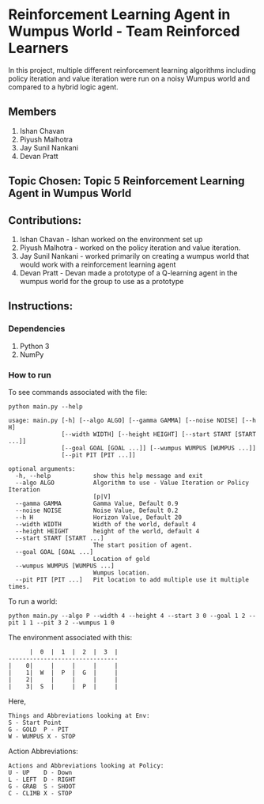 # Reinforcement Learning Agent in Wumpus World - Team Reinforced Learners
In this project, multiple different reinforcement learning algorithms including policy iteration and value iteration were run on a noisy Wumpus world and compared to a hybrid logic agent.

## Members
1. Ishan Chavan
2. Piyush Malhotra
3. Jay Sunil Nankani
4. Devan Pratt
## Topic Chosen: Topic 5 Reinforcement Learning Agent in Wumpus World

## Contributions: 
1. Ishan Chavan - Ishan worked on the environment set up
2. Piyush Malhotra - worked on the policy iteration and value iteration.
3. Jay Sunil Nankani - worked primarily on creating a wumpus world that would work with a reinforcement learning agent
4. Devan Pratt - Devan made a prototype of a Q-learning agent in the wumpus world for the group to use as a prototype

## Instructions:

### Dependencies
1. Python 3
2. NumPy


### How to run
To see commands associated with the file:

`python main.py --help`

```
usage: main.py [-h] [--algo ALGO] [--gamma GAMMA] [--noise NOISE] [--h H]
               [--width WIDTH] [--height HEIGHT] [--start START [START ...]]
               [--goal GOAL [GOAL ...]] [--wumpus WUMPUS [WUMPUS ...]]
               [--pit PIT [PIT ...]]

optional arguments:
  -h, --help            show this help message and exit
  --algo ALGO           Algorithm to use - Value Iteration or Policy Iteration
                        [p|V]
  --gamma GAMMA         Gamma Value, Default 0.9
  --noise NOISE         Noise Value, Default 0.2
  --h H                 Horizon Value, Default 20
  --width WIDTH         Width of the world, default 4
  --height HEIGHT       height of the world, default 4
  --start START [START ...]
                        The start position of agent.
  --goal GOAL [GOAL ...]
                        Location of gold
  --wumpus WUMPUS [WUMPUS ...]
                        Wumpus location.
  --pit PIT [PIT ...]   Pit location to add multiple use it multiple times.
```

To run a world:

`python main.py --algo P --width 4 --height 4 --start 3 0 --goal 1 2 --pit 1 1 --pit 3 2 --wumpus 1 0`

The environment associated with this:

```
      |  0  |  1  |  2  |  3  |
-------------------------------
|    0|     |     |     |     |
|    1|  W  |  P  |  G  |     |
|    2|     |     |     |     |
|    3|  S  |     |  P  |     |
```

Here,

```
Things and Abbreviations looking at Env:
S - Start Point
G - GOLD  P - PIT
W - WUMPUS X - STOP
```

Action Abbreviations:
```
Actions and Abbreviations looking at Policy:
U - UP    D - Down
L - LEFT  D - RIGHT
G - GRAB  S - SHOOT
C - CLIMB X - STOP
```